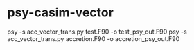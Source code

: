 # psy-casim-vector
psy -s acc_vector_trans.py test.F90 -o test_psy_out.F90
psy -s acc_vector_trans.py accretion.F90 -o accretion_psy_out.F90
